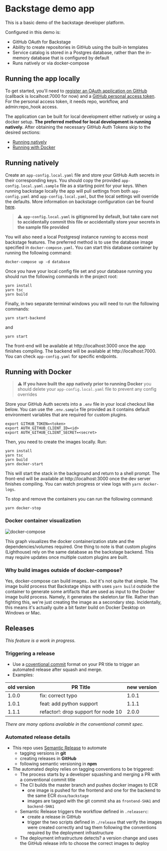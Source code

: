 # Backstage demo app

This is a basic demo of the backstage developer platform.

Configured in this demo is:

- GitHub OAuth for Backstage
- Ability to create repositories in GitHub using the built-in templates
- Service catalog is stored in a Postgres database, rather than the in-memory database that is configured by default
- Runs natively or via docker-compose

## Running the app locally

To get started, you'll need to [register an OAuth application on GitHub](https://github.com/settings/developers) (callback is localhost:7000 for now) and a [GitHub personal access token](https://github.com/settings/tokens). For the personal access token, it needs repo, workflow, and admin:repo_hook access.

The application can be built for local development either natively or using a docker setup. **The preferred method for local development is running natively.** After obtaining the necessary GitHub Auth Tokens skip to the desired sections:

- [Running natively](#running-natively)
- [Running with Docker](#running-with-docker)

## Running natively

Create an `app-config.local.yaml` file and store your GitHub Auth secrets in their corresponding keys. You should copy the provided `app-config.local.yaml.sample` file as a starting point for your keys. When running backstage locally the app will pull settings from both `app-config.yaml` and `app-config.local.yaml`, but the local settings will override the defaults. More information on backstage configuration can be found [here](https://backstage.io/docs/conf/).

> :warning: **`app-config.local.yaml` is gitignored by default, but take care not to accidentally commit this file or accidentally store your secrets in the sample file provided**

You will also need a local Postgresql instance running to access most backstage features. The preferred method is to use the database image specified in `docker-compose.yaml`. You can start this database container by running the following command:

```
docker-compose up -d database
```

Once you have your local config file set and your database running you should run the following commands in the project root:

```
yarn install
yarn tsc
yarn build
```

Finally, in two separate terminal windows you will need to run the following commands:

```
yarn start-backend
```

and

```
yarn start
```

The front-end will be available at http://localhost:3000 once the app finishes compiling. The backend will be available at http://localhost:7000. You can check `app-config.yaml` for specific endpoints.

## Running with Docker

> :warning: **If you have built the app natively prior to running Docker** you should delete your `app-config.local.yaml` file to prevent any config overrides

Store your GitHub Auth secrets into a `.env` file in your local checkout like below. You can use the `.env.sample` file provided as it contains default environment variables that are required for custom plugins.

```
export GITHUB_TOKEN=<token>
export AUTH_GITHUB_CLIENT_ID=<id>
export AUTH_GITHUB_CLIENT_SECRET=<secret>
```

Then, you need to create the images locally. Run:

```
yarn install
yarn tsc
yarn build
yarn docker-start
```

This will start the stack in the background and return to a shell prompt. The front-end will be available at http://localhost:3000 once the dev server finishes compiling. You can watch progress or view logs with `yarn docker-logs`.

To stop and remove the containers you can run the following command:

```
yarn docker-stop
```

### Docker container visualization

![docker-compose](https://user-images.githubusercontent.com/9746156/107783302-f56d3500-6cfe-11eb-97d2-9b1c52a67ef4.png)

This graph visualizes the docker containerization state and the dependencies/volumes required. One thing to note is that custom plugins (Lighthouse) rely on the same database as the backstage backend. This may require updates once multiple custom plugins are built.

### Why build images outside of docker-compose?

Yes, docker-compose can build images.. but it's not quite that simple. The image build process that Backstage ships with uses `yarn build` outside the container to generate some artifacts that are used as input to the Docker image build process. Namely, it generates the skeleton.tar file. Rather than fighting this, we're just creating the image as a secondary step. Incidentally, this means it's actually quite a bit faster build on Docker Desktop on Windows or Mac.

## Releases

_This feature is a work in progress._

### Triggering a release

- Use a [coventional commit](https://www.conventionalcommits.org/en/v1.0.0/#summary) format on your PR title to trigger an automated release after squash and merge.
- Examples:

|old version|PR Title|new version|
|---|---|---|
|1.0.0|fix: correct typo|1.0.1|
|1.0.1|feat: add python support|1.1.1|
|1.1.1|refactor!: drop support for node 10|2.0.0|

_There are many options available in the conventional commit spec._

### Automated release details

- This repo uses [Semantic Release](https://github.com/semantic-release/semantic-release) to automate
  - tagging versions in **git**
  - creating releases in **GitHub**
  - following semantic versioning in **npm**
- The automated deploy relies on tagging conventions to be triggered:
  - The process starts by a developer squashing and merging a PR with a conventional commit title
  - The CI builds the master branch and pushes docker images to ECR
     - one image is pushed for the frontend and one for the backend to the same ECR `dsva/backstage`
     - images are tagged with the git commit sha as `frontend-SHA1` and `backend-SHA1`
  - Semantic Release triggers the workflow defined in `.releaserc`:
    - create a release in GitHub
    - trigger the two scripts defined in `./release` that verify the images were created correctly and tag them following the conventions required by the deployment infrastructure
  - The deployment infrastructure detects? a version change and uses the GitHub release info to choose the correct images to deploy